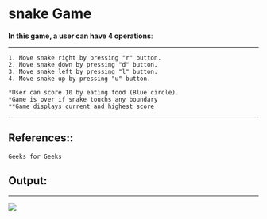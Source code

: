 # snake Game
**In this game, a user can have 4 operations**:
_____
```
1. Move snake right by pressing "r" button.
2. Move snake down by pressing "d" button.
3. Move snake left by pressing "l" button.
4. Move snake up by pressing "u" button.

*User can score 10 by eating food (Blue circle).
*Game is over if snake touchs any boundary
**Game displays current and highest score
```
_____
## References::
```
Geeks for Geeks
```
## Output:
_____
![](images/image.png)
